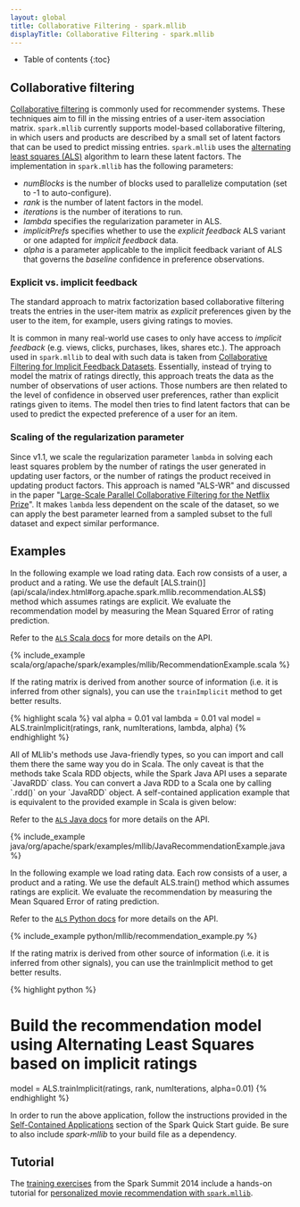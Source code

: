 ```yaml
---
layout: global
title: Collaborative Filtering - spark.mllib
displayTitle: Collaborative Filtering - spark.mllib
---
```


* Table of contents
{:toc}

## Collaborative filtering 

[Collaborative filtering](http://en.wikipedia.org/wiki/Recommender_system#Collaborative_filtering)
is commonly used for recommender systems.  These techniques aim to fill in the
missing entries of a user-item association matrix.  `spark.mllib` currently supports
model-based collaborative filtering, in which users and products are described
by a small set of latent factors that can be used to predict missing entries.
`spark.mllib` uses the [alternating least squares
(ALS)](http://dl.acm.org/citation.cfm?id=1608614)
algorithm to learn these latent factors. The implementation in `spark.mllib` has the
following parameters:

* *numBlocks* is the number of blocks used to parallelize computation (set to -1 to auto-configure).
* *rank* is the number of latent factors in the model.
* *iterations* is the number of iterations to run.
* *lambda* specifies the regularization parameter in ALS.
* *implicitPrefs* specifies whether to use the *explicit feedback* ALS variant or one adapted for
  *implicit feedback* data.
* *alpha* is a parameter applicable to the implicit feedback variant of ALS that governs the
  *baseline* confidence in preference observations.

### Explicit vs. implicit feedback

The standard approach to matrix factorization based collaborative filtering treats 
the entries in the user-item matrix as *explicit* preferences given by the user to the item,
for example, users giving ratings to movies.

It is common in many real-world use cases to only have access to *implicit feedback* (e.g. views,
clicks, purchases, likes, shares etc.). The approach used in `spark.mllib` to deal with such data is taken
from [Collaborative Filtering for Implicit Feedback Datasets](http://dx.doi.org/10.1109/ICDM.2008.22).
Essentially, instead of trying to model the matrix of ratings directly, this approach treats the data
as the number of observations of user actions. Those numbers are then related to the level of
confidence in observed user preferences, rather than explicit ratings given to items. The model
then tries to find latent factors that can be used to predict the expected preference of a user for
an item.

### Scaling of the regularization parameter

Since v1.1, we scale the regularization parameter `lambda` in solving each least squares problem by
the number of ratings the user generated in updating user factors,
or the number of ratings the product received in updating product factors.
This approach is named "ALS-WR" and discussed in the paper
"[Large-Scale Parallel Collaborative Filtering for the Netflix Prize](http://dx.doi.org/10.1007/978-3-540-68880-8_32)".
It makes `lambda` less dependent on the scale of the dataset, so we can apply the
best parameter learned from a sampled subset to the full dataset and expect similar performance.

## Examples

<div class="codetabs">

<div data-lang="scala" markdown="1">
In the following example we load rating data. Each row consists of a user, a product and a rating.
We use the default [ALS.train()](api/scala/index.html#org.apache.spark.mllib.recommendation.ALS$) 
method which assumes ratings are explicit. We evaluate the
recommendation model by measuring the Mean Squared Error of rating prediction.

Refer to the [`ALS` Scala docs](api/scala/index.html#org.apache.spark.mllib.recommendation.ALS) for more details on the API.

{% include_example scala/org/apache/spark/examples/mllib/RecommendationExample.scala %}

If the rating matrix is derived from another source of information (i.e. it is inferred from
other signals), you can use the `trainImplicit` method to get better results.

{% highlight scala %}
val alpha = 0.01
val lambda = 0.01
val model = ALS.trainImplicit(ratings, rank, numIterations, lambda, alpha)
{% endhighlight %}
</div>

<div data-lang="java" markdown="1">
All of MLlib's methods use Java-friendly types, so you can import and call them there the same
way you do in Scala. The only caveat is that the methods take Scala RDD objects, while the
Spark Java API uses a separate `JavaRDD` class. You can convert a Java RDD to a Scala one by
calling `.rdd()` on your `JavaRDD` object. A self-contained application example
that is equivalent to the provided example in Scala is given below:

Refer to the [`ALS` Java docs](api/java/org/apache/spark/mllib/recommendation/ALS.html) for more details on the API.

{% include_example java/org/apache/spark/examples/mllib/JavaRecommendationExample.java %}
</div>

<div data-lang="python" markdown="1">
In the following example we load rating data. Each row consists of a user, a product and a rating.
We use the default ALS.train() method which assumes ratings are explicit. We evaluate the
recommendation by measuring the Mean Squared Error of rating prediction.

Refer to the [`ALS` Python docs](api/python/pyspark.mllib.html#pyspark.mllib.recommendation.ALS) for more details on the API.

{% include_example python/mllib/recommendation_example.py %}

If the rating matrix is derived from other source of information (i.e. it is inferred from other
signals), you can use the trainImplicit method to get better results.

{% highlight python %}
# Build the recommendation model using Alternating Least Squares based on implicit ratings
model = ALS.trainImplicit(ratings, rank, numIterations, alpha=0.01)
{% endhighlight %}
</div>

</div>

In order to run the above application, follow the instructions
provided in the [Self-Contained Applications](quick-start.html#self-contained-applications)
section of the Spark
Quick Start guide. Be sure to also include *spark-mllib* to your build file as
a dependency.

## Tutorial

The [training exercises](https://databricks-training.s3.amazonaws.com/index.html) from the Spark Summit 2014 include a hands-on tutorial for
[personalized movie recommendation with `spark.mllib`](https://databricks-training.s3.amazonaws.com/movie-recommendation-with-mllib.html).
